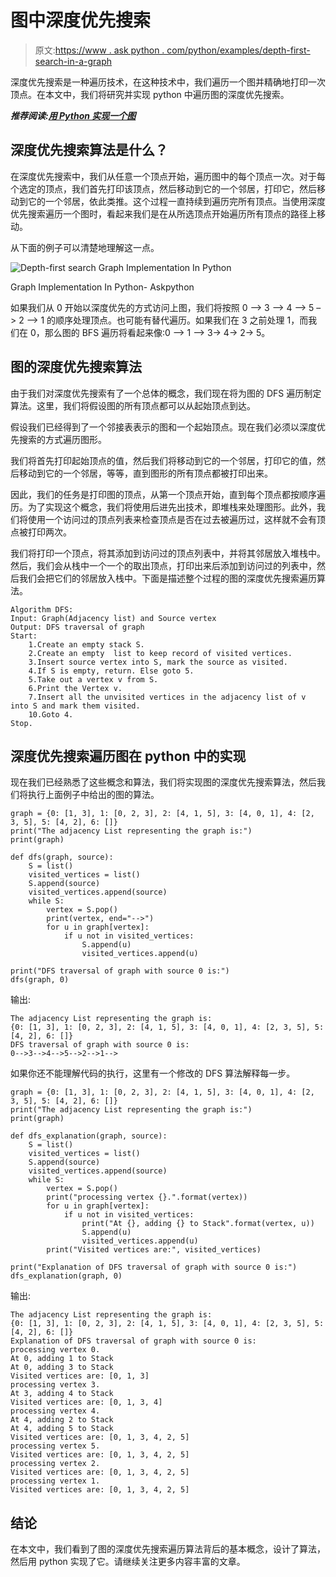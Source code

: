 # 图中深度优先搜索

> 原文:[https://www . ask python . com/python/examples/depth-first-search-in-a-graph](https://www.askpython.com/python/examples/depth-first-search-in-a-graph)

深度优先搜索是一种遍历技术，在这种技术中，我们遍历一个图并精确地打印一次顶点。在本文中，我们将研究并实现 python 中遍历图的深度优先搜索。

***推荐阅读:[用 Python 实现一个图](https://www.askpython.com/python/examples/graph-in-python)***

## 深度优先搜索算法是什么？

在深度优先搜索中，我们从任意一个顶点开始，遍历图中的每个顶点一次。对于每个选定的顶点，我们首先打印该顶点，然后移动到它的一个邻居，打印它，然后移动到它的一个邻居，依此类推。这个过程一直持续到遍历完所有顶点。当使用深度优先搜索遍历一个图时，看起来我们是在从所选顶点开始遍历所有顶点的路径上移动。

从下面的例子可以清楚地理解这一点。

![Depth-first search Graph Implementation In Python](../Images/5881ab97e34a7a44225b1fb5ded95f10.png)

Graph Implementation In Python- Askpython

如果我们从 0 开始以深度优先的方式访问上图，我们将按照 0 –> 3 –> 4 –> 5 –> 2 –> 1 的顺序处理顶点。也可能有替代遍历。如果我们在 3 之前处理 1，而我们在 0，那么图的 BFS 遍历将看起来像:0 –> 1 –> 3-> 4-> 2-> 5。

## 图的深度优先搜索算法

由于我们对深度优先搜索有了一个总体的概念，我们现在将为图的 DFS 遍历制定算法。这里，我们将假设图的所有顶点都可以从起始顶点到达。

假设我们已经得到了一个邻接表表示的图和一个起始顶点。现在我们必须以深度优先搜索的方式遍历图形。

我们将首先打印起始顶点的值，然后我们将移动到它的一个邻居，打印它的值，然后移动到它的一个邻居，等等，直到图形的所有顶点都被打印出来。

因此，我们的任务是打印图的顶点，从第一个顶点开始，直到每个顶点都按顺序遍历。为了实现这个概念，我们将使用后进先出技术，即堆栈来处理图形。此外，我们将使用一个访问过的顶点列表来检查顶点是否在过去被遍历过，这样就不会有顶点被打印两次。

我们将打印一个顶点，将其添加到访问过的顶点列表中，并将其邻居放入堆栈中。然后，我们会从栈中一个一个的取出顶点，打印出来后添加到访问过的列表中，然后我们会把它们的邻居放入栈中。下面是描述整个过程的图的深度优先搜索遍历算法。

```
Algorithm DFS:
Input: Graph(Adjacency list) and Source vertex
Output: DFS traversal of graph
Start:
    1.Create an empty stack S.
    2.Create an empty  list to keep record of visited vertices.
    3.Insert source vertex into S, mark the source as visited.
    4.If S is empty, return. Else goto 5.
    5.Take out a vertex v from S.
    6.Print the Vertex v.
    7.Insert all the unvisited vertices in the adjacency list of v into S and mark them visited.
    10.Goto 4.
Stop.

```

## 深度优先搜索遍历图在 python 中的实现

现在我们已经熟悉了这些概念和算法，我们将实现图的深度优先搜索算法，然后我们将执行上面例子中给出的图的算法。

```
graph = {0: [1, 3], 1: [0, 2, 3], 2: [4, 1, 5], 3: [4, 0, 1], 4: [2, 3, 5], 5: [4, 2], 6: []}
print("The adjacency List representing the graph is:")
print(graph)

def dfs(graph, source):
    S = list()
    visited_vertices = list()
    S.append(source)
    visited_vertices.append(source)
    while S:
        vertex = S.pop()
        print(vertex, end="-->")
        for u in graph[vertex]:
            if u not in visited_vertices:
                S.append(u)
                visited_vertices.append(u)

print("DFS traversal of graph with source 0 is:")
dfs(graph, 0)

```

输出:

```
The adjacency List representing the graph is:
{0: [1, 3], 1: [0, 2, 3], 2: [4, 1, 5], 3: [4, 0, 1], 4: [2, 3, 5], 5: [4, 2], 6: []}
DFS traversal of graph with source 0 is:
0-->3-->4-->5-->2-->1-->

```

如果你还不能理解代码的执行，这里有一个修改的 DFS 算法解释每一步。

```
graph = {0: [1, 3], 1: [0, 2, 3], 2: [4, 1, 5], 3: [4, 0, 1], 4: [2, 3, 5], 5: [4, 2], 6: []}
print("The adjacency List representing the graph is:")
print(graph)

def dfs_explanation(graph, source):
    S = list()
    visited_vertices = list()
    S.append(source)
    visited_vertices.append(source)
    while S:
        vertex = S.pop()
        print("processing vertex {}.".format(vertex))
        for u in graph[vertex]:
            if u not in visited_vertices:
                print("At {}, adding {} to Stack".format(vertex, u))
                S.append(u)
                visited_vertices.append(u)
        print("Visited vertices are:", visited_vertices)

print("Explanation of DFS traversal of graph with source 0 is:")
dfs_explanation(graph, 0)

```

输出:

```
The adjacency List representing the graph is:
{0: [1, 3], 1: [0, 2, 3], 2: [4, 1, 5], 3: [4, 0, 1], 4: [2, 3, 5], 5: [4, 2], 6: []}
Explanation of DFS traversal of graph with source 0 is:
processing vertex 0.
At 0, adding 1 to Stack
At 0, adding 3 to Stack
Visited vertices are: [0, 1, 3]
processing vertex 3.
At 3, adding 4 to Stack
Visited vertices are: [0, 1, 3, 4]
processing vertex 4.
At 4, adding 2 to Stack
At 4, adding 5 to Stack
Visited vertices are: [0, 1, 3, 4, 2, 5]
processing vertex 5.
Visited vertices are: [0, 1, 3, 4, 2, 5]
processing vertex 2.
Visited vertices are: [0, 1, 3, 4, 2, 5]
processing vertex 1.
Visited vertices are: [0, 1, 3, 4, 2, 5]

```

## 结论

在本文中，我们看到了图的深度优先搜索遍历算法背后的基本概念，设计了算法，然后用 python 实现了它。请继续关注更多内容丰富的文章。